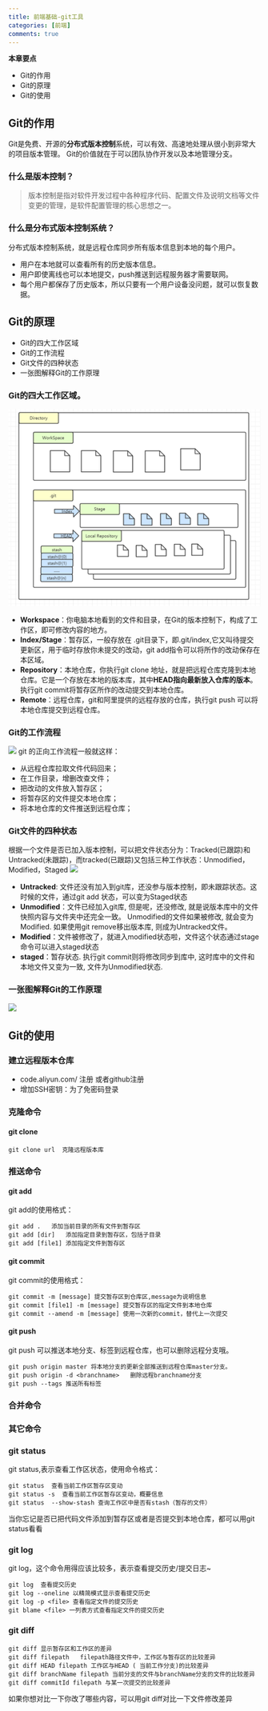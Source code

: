 ```yaml
---
title: 前端基础-git工具
categories: [前端]
comments: true
---
```

**本章要点**
- Git的作用
- Git的原理
- Git的使用

## Git的作用
Git是免费、开源的**分布式版本控制**系统，可以有效、高速地处理从很小到非常大的项目版本管理。
Git的价值就在于可以团队协作开发以及本地管理分支。

### 什么是版本控制？
> 版本控制是指对软件开发过程中各种程序代码、配置文件及说明文档等文件变更的管理，是软件配置管理的核心思想之一。

### 什么是分布式版本控制系统？
分布式版本控制系统，就是远程仓库同步所有版本信息到本地的每个用户。
- 用户在本地就可以查看所有的历史版本信息。
- 用户即使离线也可以本地提交，push推送到远程服务器才需要联网。
- 每个用户都保存了历史版本，所以只要有一个用户设备没问题，就可以恢复数据。

## Git的原理
- Git的四大工作区域
- Git的工作流程
- Git文件的四种状态
- 一张图解释Git的工作原理

### Git的四大工作区域。
![](https://github.com/nieqiqi/nieqiqi.github.io/blob/master/assets/img/b1.png)
- **Workspace**：你电脑本地看到的文件和目录，在Git的版本控制下，构成了工作区，即可修改内容的地方。
- **Index/Stage**：暂存区，一般存放在 .git目录下，即.git/index,它又叫待提交更新区，用于临时存放你未提交的改动，git add指令可以将所作的改动保存在本区域。
- **Repository**：本地仓库，你执行git clone 地址，就是把远程仓库克隆到本地仓库。它是一个存放在本地的版本库，其中**HEAD指向最新放入仓库的版本**。执行git commit将暂存区所作的改动提交到本地仓库。
- **Remote**：远程仓库，git和阿里提供的远程存放的仓库，执行git push 可以将本地仓库提交到远程仓库。

### Git的工作流程

![](https://user-gold-cdn.xitu.io/2020/6/26/172f02fc758ed96d?w=1254&h=1010&f=png&s=113385)
git 的正向工作流程一般就这样：
- 从远程仓库拉取文件代码回来；
- 在工作目录，增删改查文件；
- 把改动的文件放入暂存区；
- 将暂存区的文件提交本地仓库；
- 将本地仓库的文件推送到远程仓库；

### Git文件的四种状态
根据一个文件是否已加入版本控制，可以把文件状态分为：Tracked(已跟踪)和Untracked(未跟踪)，而tracked(已跟踪)又包括三种工作状态：Unmodified，Modified，Staged
![](https://user-gold-cdn.xitu.io/2020/6/21/172d5ecd2d130275?w=1557&h=820&f=png&s=106243)
- **Untracked**: 文件还没有加入到git库，还没参与版本控制，即未跟踪状态。这时候的文件，通过git add 状态，可以变为Staged状态
- **Unmodified**：文件已经加入git库, 但是呢，还没修改, 就是说版本库中的文件快照内容与文件夹中还完全一致。 Unmodified的文件如果被修改, 就会变为Modified. 如果使用git remove移出版本库, 则成为Untracked文件。
- **Modified**：文件被修改了，就进入modified状态啦，文件这个状态通过stage命令可以进入staged状态
- **staged**：暂存状态. 执行git commit则将修改同步到库中, 这时库中的文件和本地文件又变为一致, 文件为Unmodified状态.  

### 一张图解释Git的工作原理
![](https://user-gold-cdn.xitu.io/2020/6/22/172dc85dbffd9ee9?w=1538&h=828&f=png&s=252469)

## Git的使用

### 建⽴远程版本仓库
- code.aliyun.com/ 注册 或者github注册
- 增加SSH密钥：为了免密码登录

### 克隆命令
#### git clone
```
git clone url  克隆远程版本库
```
### 推送命令

#### git add
git add的使用格式：
```
git add .	添加当前目录的所有文件到暂存区
git add [dir]	添加指定目录到暂存区，包括子目录
git add [file1]	添加指定文件到暂存区
```
#### git commit
git commit的使用格式：
```
git commit -m [message] 提交暂存区到仓库区,message为说明信息
git commit [file1] -m [message] 提交暂存区的指定文件到本地仓库
git commit --amend -m [message] 使用一次新的commit，替代上一次提交
```
#### git push
git push 可以推送本地分支、标签到远程仓库，也可以删除远程分支哦。
```
git push origin master 将本地分支的更新全部推送到远程仓库master分支。
git push origin -d <branchname>   删除远程branchname分支
git push --tags 推送所有标签
```
### 合并命令
### 其它命令
### git status  
git status,表示查看工作区状态，使用命令格式：
```
git status  查看当前工作区暂存区变动
git status -s  查看当前工作区暂存区变动，概要信息
git status  --show-stash 查询工作区中是否有stash（暂存的文件）
```
当你忘记是否已把代码文件添加到暂存区或者是否提交到本地仓库，都可以用git status看看

### git log
git log，这个命令用得应该比较多，表示查看提交历史/提交日志~
```
git log  查看提交历史
git log --oneline 以精简模式显示查看提交历史
git log -p <file> 查看指定文件的提交历史
git blame <file> 一列表方式查看指定文件的提交历史
```


### git diff
```
git diff 显示暂存区和工作区的差异
git diff filepath   filepath路径文件中，工作区与暂存区的比较差异
git diff HEAD filepath 工作区与HEAD ( 当前工作分支)的比较差异
git diff branchName filepath 当前分支的文件与branchName分支的文件的比较差异
git diff commitId filepath 与某一次提交的比较差异
```
如果你想对比一下你改了哪些内容，可以用git diff对比一下文件修改差异
